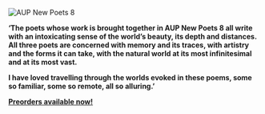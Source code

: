 <img src="{{ site.url }}/images/AUP_New_Poets_8.jpg" alt="AUP New Poets 8" class="mt4 db center"/><br>

<b>
‘The poets whose work is brought together in AUP New Poets 8 all write with an intoxicating sense of the world’s beauty, its depth and distances. All three poets are concerned with memory and its traces, with artistry and the forms it can take, with the natural world at its most infinitesimal and at its most vast.

I have loved travelling through the worlds evoked in these poems, some so familiar, some so remote, all so alluring.’

<b><a href="https://aucklanduniversitypress.co.nz/aup-new-poets-8/">Preorders available now!</a><b><br>
